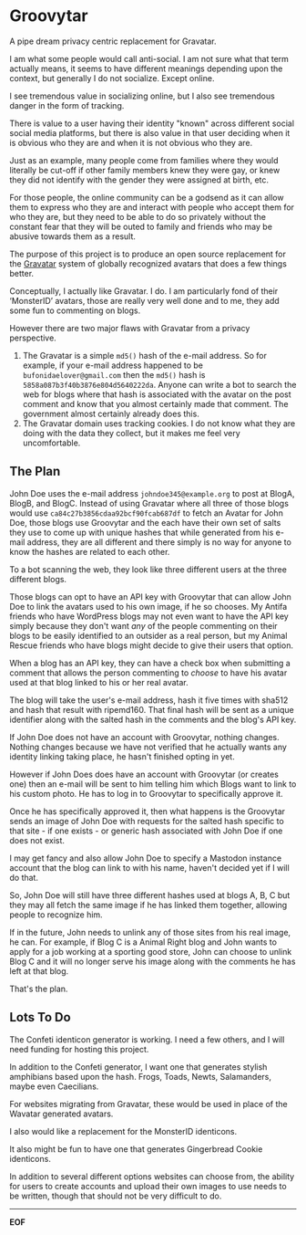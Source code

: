 Groovytar
=========

A pipe dream privacy centric replacement for Gravatar.

I am what some people would call anti-social. I am not sure what that term
actually means, it seems to have different meanings depending upon the context,
but generally I do not socialize. Except online.

I see tremendous value in socializing online, but I also see tremendous danger
in the form of tracking.

There is value to a user having their identity "known" across different social
social media platforms, but there is also value in that user deciding when it
is obvious who they are and when it is not obvious who they are.

Just as an example, many people come from families where they would literally
be cut-off if other family members knew they were gay, or knew they did not
identify with the gender they were assigned at birth, etc.

For those people, the online community can be a godsend as it can allow them to
express who they are and interact with people who accept them for who they are,
but they need to be able to do so privately without the constant fear that they
will be outed to family and friends who may be abusive towards them as a
result.

The purpose of this project is to produce an open source replacement for the
[Gravatar](http://en.gravatar.com/) system of globally recognized avatars that
does a few things better.

Conceptually, I actually like Gravatar. I do. I am particularly fond of their
‘MonsterID’ avatars, those are really very well done and to me, they add some
fun to commenting on blogs.

However there are two major flaws with Gravatar from a privacy perspective.

1. The Gravatar is a simple `md5()` hash of the e-mail address. So for example,
   if your e-mail address happened to be `bufonidaelover@gmail.com` then the
   `md5()` hash is `5858a087b3f40b3876e804d5640222da`. Anyone can write a bot
   to search the web for blogs where that hash is associated with the avatar on
   the post comment and know that you almost certainly made that comment. The
   government almost certainly already does this.
2. The Gravatar domain uses tracking cookies. I do not know what they are doing
   with the data they collect, but it makes me feel very uncomfortable.

The Plan
--------

John Doe uses the e-mail address `johndoe345@example.org` to post at BlogA,
BlogB, and BlogC. Instead of using Gravatar where all three of those blogs
would use `ca84c27b3856cdaa92bcf90fcab687df` to fetch an Avatar for John Doe,
those blogs use Groovytar and the each have their own set of salts they use
to come up with unique hashes that while generated from his e-mail address,
they are all different and there simply is no way for anyone to know the hashes
are related to each other.

To a bot scanning the web, they look like three different users at the three
different blogs.

Those blogs can opt to have an API key with Groovytar that can allow John Doe
to link the avatars used to his own image, if he so chooses. My Antifa friends
who have WordPress blogs may not even want to have the API key simply because
they don't want *any* of the people commenting on their blogs to be easily
identified to an outsider as a real person, but my Animal Rescue friends who
have blogs might decide to give their users that option.

When a blog has an API key, they can have a check box when submitting a comment
that allows the person commenting to *choose* to have his avatar used at that
blog linked to his or her real avatar.

The blog will take the user's e-mail address, hash it five times with sha512
and hash that result with ripemd160. That final hash will be sent as a unique
identifier along with the salted hash in the comments and the blog's API key.

If John Doe does not have an account with Groovytar, nothing changes. Nothing
changes because we have not verified that he actually wants any identity
linking taking place, he hasn't finished opting in yet.

However if John Does does have an account with Groovytar (or creates one) then
an e-mail will be sent to him telling him which Blogs want to link to his
custom photo. He has to log in to Groovytar to specifically approve it.

Once he has specifically approved it, then what happens is the Groovytar sends
an image of John Doe with requests for the salted hash specific to that site -
if one exists - or generic hash associated with John Doe if one does not exist.

I may get fancy and also allow John Doe to specify a Mastodon instance account
that the blog can link to with his name, haven't decided yet if I will do that.

So, John Doe will still have three different hashes used at blogs A, B, C but
they may all fetch the same image if he has linked them together, allowing
people to recognize him.

If in the future, John needs to unlink any of those sites from his real image,
he can. For example, if Blog C is a Animal Right blog and John wants to apply
for a job working at a sporting good store, John can choose to unlink Blog C
and it will no longer serve his image along with the comments he has left at
that blog.

That's the plan.


Lots To Do
----------

The Confeti identicon generator is working. I need a few others, and I will
need funding for hosting this project.

In addition to the Confeti generator, I want one that generates stylish
amphibians based upon the hash. Frogs, Toads, Newts, Salamanders, maybe even
Caecilians.

For websites migrating from Gravatar, these would be used in place of the
Wavatar generated avatars.

I also would like a replacement for the MonsterID identicons.

It also might be fun to have one that generates Gingerbread Cookie identicons.

In addition to several different options websites can choose from, the ability
for users to create accounts and upload their own images to use needs to be
written, though that should not be very difficult to do.


----------------------------------------
__EOF__